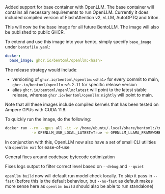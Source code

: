 Added support for base container with OpenLLM. The base container will contains all necessary requirements
to run OpenLLM. Currently it does included compiled version of FlashAttention v2, vLLM, AutoGPTQ and triton.

This will now be the base image for all future BentoLLM. The image will also be published to public GHCR.

To extend and use this image into your bento, simply specify ``base_image`` under ``bentofile.yaml``:

```yaml
docker:
  base_image: ghcr.io/bentoml/openllm:<hash>
```

The release strategy would include:
- versioning of ``ghcr.io/bentoml/openllm:<sha1>`` for every commit to main, ``ghcr.io/bentoml/openllm:v0.2.11`` for specific release version
- alias ``ghcr.io/bentoml/openllm:latest`` will point to the latest stable release, whereas ``ghcr.io/bentoml/openllm:nightly`` will point to main.

Note that all these images include compiled kernels that has been tested on Ampere GPUs with CUDA 11.8.

To quickly run the image, do the following:

```bash
docker run --rm --gpus all -it -v /home/ubuntu/.local/share/bentoml:/tmp/bentoml -e BENTOML_HOME=/tmp/bentoml \
            -e OPENLLM_USE_LOCAL_LATEST=True -e OPENLLM_LLAMA_FRAMEWORK=vllm ghcr.io/bentoml/openllm:2b5e96f90ad314f54e07b5b31e386e7d688d9bb2 start llama --model-id meta-llama/Llama-2-7b-chat-hf --workers-per-resource conserved --debug`
```

In conjunction with this, OpenLLM now also have a set of small CLI utilities via ``openllm ext`` for ease-of-use

General fixes around codebase bytecode optimization

Fixes logs output to filter correct level based on ``--debug`` and ``--quiet``

``openllm build`` now will default run model check locally. To skip it pass in ``--fast`` (before this is the default behaviour, but ``--no-fast`` as default makes more sense here as ``openllm build`` should also be able to run standalone)
